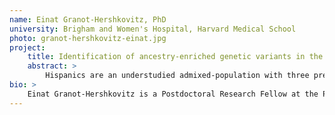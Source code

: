 ```yaml
---
name: Einat Granot-Hershkovitz, PhD
university: Brigham and Women's Hospital, Harvard Medical School
photo: granot-hershkovitz-einat.jpg
project:
    title: Identification of ancestry-enriched genetic variants in the U.S. Latino/Hispanic population modifying the effect of APOE alleles on neurocognitive and cardiovascular risk traits
    abstract: >
        Hispanics are an understudied admixed-population with three predominant continental genetic ancestries: Amerindian, African, and European. This population suffers from health disparities such as relatively high rates of Alzheimer's disease (AD) and cardiovascular disease. I propose to utilize the BioData Catalyst platform to access several TOPMed studies consisting of Hispanic individuals to identify enriched Amerindian- and African-specific genetic variants. Next, I will study the enriched-variants interaction with the well-known APOEŒμ4 genetic risk factor for AD and cardiovascular disease, primarily in the Hispanic Community Health Study/Study of Latinos (HCHS/SOL). The APOEŒμ4-AD association shows heterogeneity in non-European ancestry groups, with weaker and inconsistent associations observed in Hispanics. I hypothesize that ancestry enriched- ancestry genetic factors interact with the APOE alleles in their associations with AD and cardiovascular disease.
bio: >
    Einat Granot-Hershkovitz is a Postdoctoral Research Fellow at the Program of Sleep Medicine Epidemiology in Brigham and Women's Hospital at Harvard Medical School, working with Dr. Tamar Sofer. Einat is focusing on genetics and omics components underlying neurocognitive aging, primarily in the Hispanic/Latino understudied population. Her work exploits the unique admixed genetic architecture of this population to identify enriched-ancestry genetic variants and their effects on neurocognitive aging. She has received her PhD in Genetic Epidemiology and MSc in Human Genetics and Genetic Counseling from the Hebrew University of Jerusalem.
---
```


